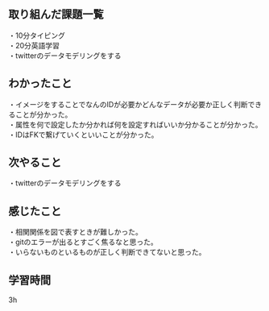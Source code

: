 ## 取り組んだ課題一覧
・10分タイピング
<br>・20分英語学習
<br>・twitterのデータモデリングをする
## わかったこと
・イメージをすることでなんのIDが必要かどんなデータが必要か正しく判断できることが分かった。
<br>・属性を何で設定したか分かれば何を設定すればいいか分かることが分かった。
<br>・IDはFKで繋げていくといいことが分かった。
## 次やること
・twitterのデータモデリングをする

## 感じたこと
・相関関係を図で表すときが難しかった。
<br>・gitのエラーが出るとすごく焦るなと思った。
<br>・いらないものといるものが正しく判断できてないと思った。
## 学習時間
3h
